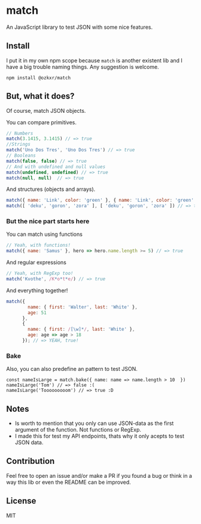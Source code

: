 # match #

An JavaScript library to test JSON with some nice features.

## Install ##
I put it in my own npm scope because `match` is another existent lib and I have a big trouble naming things. Any suggestion is welcome.
```
npm install @ozkxr/match
```

## But, what it does? ##

Of course, match JSON objects.

You can compare primitives.

```javascript
// Numbers
match(3.1415, 3.1415) // => true
//Strings
match('Uno Dos Tres', 'Uno Dos Tres') // => true
// Booleans
match(false, false) // => true
// And with undefined and null values
match(undefined, undefined) // => true
match(null, null)  // => true
```
And structures (objects and arrays).

```javascript
match({ name: 'Link', color: 'green' }, { name: 'Link', color: 'green' }) // => true
match([ 'deku', 'goron', 'zora' ], [ 'deku', 'goron', 'zora' ]) // => true
```

### But the nice part starts here ###

You can match using functions

```javascript
// Yeah, with functions!
match({ name: 'Samus' }, hero => hero.name.length >= 5) // => true
```

And regular expressions

```javascript
// Yeah, with RegExp too!
match('Kvothe', /K*o*t*e/) // => true
```

And everything together!

```javascript
match({
        name: { first: 'Walter', last: 'White' },
        age: 51
      },
      {
        name: { first: /[\w]*/, last: 'White' },
        age: age => age > 18
      }); // => YEAH, true!
```

### Bake ###

Also, you can also predefine an pattern to test JSON.

```
const nameIsLarge = match.bake({ name: name => name.length > 10  })
nameIsLarge('Tom') // => false :(
nameIsLarge('Tooooooooom') // => true :D
```

## Notes ##

* Is worth to mention that you only can use JSON-data as the first argument
of the function. Not functions or RegExp.
* I made this for test my API endpoints, thats why it only acepts to test JSON data.

## Contribution ##

Feel free to open an issue and/or make a PR if you found a bug or think in a way this lib or even the README can be improved.

## License ##

MIT

